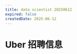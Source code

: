 ```yaml
---
title: data scientist 20250612
expired: false
createdDate: 2025-06-12
---
```


# Uber 招聘信息

<JobPostingTable job-posting-json-path="uber/data/data-scientist-20250612-2.json" />
